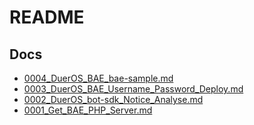 # README

## Docs

* [0004_DuerOS_BAE_bae-sample.md](./0004_DuerOS_BAE_bae-sample.md)
* [0003_DuerOS_BAE_Username_Password_Deploy.md](./0003_DuerOS_BAE_Username_Password_Deploy.md)
* [0002_DuerOS_bot-sdk_Notice_Analyse.md](./0002_DuerOS_bot-sdk_Notice_Analyse.md)
* [0001_Get_BAE_PHP_Server.md](./0001_Get_BAE_PHP_Server.md)
